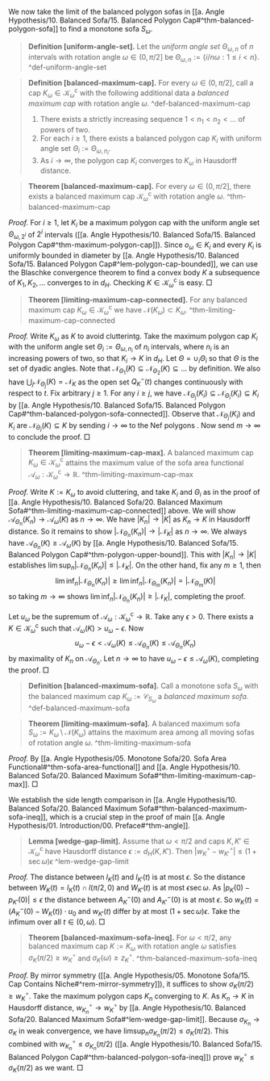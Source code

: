 We now take the limit of the balanced polygon sofas in [[a. Angle Hypothesis/10. Balanced Sofa/15. Balanced Polygon Cap#^thm-balanced-polygon-sofa]] to find a monotone sofa $S_\omega$.

> __Definition [uniform-angle-set].__ Let the _uniform angle set_ $\Theta_{\omega, n}$ of $n$ intervals with rotation angle $\omega \in (0, \pi/2]$ be $\Theta_{\omega, n} := \left\{ i / n\omega : 1 \leq i < n \right\}$. ^def-uniform-angle-set

> __Definition [balanced-maximum-cap].__ For every $\omega \in (0, \pi/2]$, call a cap $K_\omega \in \mathcal{K}_\omega^\mathrm{c}$ with the following additional data a _balanced maximum cap_ with rotation angle $\omega$. ^def-balanced-maximum-cap
> 
> 1. There exists a strictly increasing sequence $1 < n_1 < n_2 < \dots$ of powers of two.
> 2. For each $i \geq 1$, there exists a balanced polygon cap $K_i$ with uniform angle set $\Theta_i := \Theta_{\omega, n_i}$.
> 3. As $i \to \infty$, the polygon cap $K_i$ converges to $K_\omega$ in Hausdorff distance.

> __Theorem [balanced-maximum-cap].__ For every $\omega \in (0, \pi/2]$, there exists a balanced maximum cap $\mathcal{K}_\omega^\mathrm{c}$ with rotation angle $\omega$. ^thm-balanced-maximum-cap

_Proof._ For $i \geq 1$, let $K_i$ be a maximum polygon cap with the uniform angle set $\Theta_{\omega, 2^i}$ of $2^i$ intervals ([[a. Angle Hypothesis/10. Balanced Sofa/15. Balanced Polygon Cap#^thm-maximum-polygon-cap]]). Since $o_\omega \in K_i$ and every $K_i$ is uniformly bounded in diameter by [[a. Angle Hypothesis/10. Balanced Sofa/15. Balanced Polygon Cap#^lem-polygon-cap-bounded]], we can use the Blaschke convergence theorem to find a convex body $K$ a subsequence of $K_1, K_2, \dots$ converges to in $d_H$. Checking $K \in \mathcal{K}_\omega^\mathrm{c}$ is easy. □

> __Theorem [limiting-maximum-cap-connected].__ For any balanced maximum cap $K_\omega \in \mathcal{K}_\omega^\mathrm{c}$ we have $\mathcal{N}(K_\omega) \subset K_\omega$. ^thm-limiting-maximum-cap-connected

_Proof._ Write $K_\omega$ as $K$ to avoid clutterintg. Take the maximum polygon cap $K_i$ with the uniform angle set $\Theta_i := \Theta_{\omega, n_i}$ of $n_i$ intervals, where $n_i$ is an increasing powers of two, so that $K_i \to K$ in $d_H$. Let $\Theta = \cup_i \Theta_i$ so that $\Theta$ is the set of dyadic angles. Note that $\mathcal{N}_{\Theta_1}(K) \subseteq \mathcal{N}_{\Theta_2}(K) \subseteq \dots$ by definition. We also have $\bigcup_{j} \mathcal{N}_{\Theta_j}(K) = \mathcal{N}_K$ as the open set $Q_K^-(t)$ changes continuously with respect to $t$. Fix arbitrary $j \geq 1$. For any $i \geq j$, we have $\mathcal{N}_{\Theta_j}(K_i) \subseteq \mathcal{N}_{\Theta_i}(K_i) \subseteq K_i$ by [[a. Angle Hypothesis/10. Balanced Sofa/15. Balanced Polygon Cap#^thm-balanced-polygon-sofa-connected]]. Observe that $\mathcal{N}_{\Theta_j}(K_i)$ and $K_i$ are  $\mathcal{N}_{\Theta_j}(K) \subseteq K$ by sending $i \to \infty$ to the Nef polygons . Now send $m \to \infty$ to conclude the proof. □

> __Theorem [limiting-maximum-cap-max].__ A balanced maximum cap $K_\omega \in \mathcal{K}_\omega^\mathrm{c}$ attains the maximum value of the sofa area functional $\mathcal{A}_\omega : \mathcal{K}_\omega^\mathrm{c} \to \mathbb{R}$. ^thm-limiting-maximum-cap-max

_Proof._ Write $K := K_\omega$ to avoid cluttering, and take $K_i$ and $\Theta_i$ as in the proof of [[a. Angle Hypothesis/10. Balanced Sofa/20. Balanced Maximum Sofa#^thm-limiting-maximum-cap-connected]] above. We will show $\mathcal{A}_{\Theta_n}(K_n) \to \mathcal{A}_\omega(K)$ as $n \to \infty$. We have $|K_n| \to |K|$ as $K_n \to K$ in Hausdorff distance. So it remains to show $|\mathcal{N}_{\Theta_n}(K_n)| \to |\mathcal{N}_K|$ as $n \to \infty$. We always have $\mathcal{A}_{\Theta_n}(K) \geq \mathcal{A}_\omega(K)$ by [[a. Angle Hypothesis/10. Balanced Sofa/15. Balanced Polygon Cap#^thm-polygon-upper-bound]]. This with $|K_n| \to |K|$ establishes $\lim \sup_n{ |\mathcal{N}_{\Theta_n}(K_n)| } \leq |\mathcal{N}_K|$. On the other hand, fix any $m \geq 1$, then
$$
\lim \inf_{n} |\mathcal{N}_{\Theta_n}(K_n)| \geq \lim \inf_{n} |\mathcal{N}_{\Theta_m}(K_n)| =  |\mathcal{N}_{\Theta_m}(K)|
$$
so taking $m \to \infty$ shows $\lim \inf_{n} |\mathcal{N}_{\Theta_n}(K_n)| \geq |\mathcal{N}_K|$, completing the proof.

Let $u_\omega$ be the supremum of $\mathcal{A}_\omega : \mathcal{K}_\omega^\mathrm{c} \to \mathbb{R}$. Take any $\epsilon > 0$. There exists a $K \in \mathcal{K}_\omega^\mathrm{c}$ such that $\mathcal{A}_\omega(K) > u_\omega - \epsilon$. Now
$$
u_\omega - \epsilon < \mathcal{A}_\omega(K) \leq \mathcal{A}_{\Theta_n}(K) \leq \mathcal{A}_{\Theta_n}(K_n)
$$
by maximality of $K_n$ on $\mathcal{A}_{\Theta_n}$. Let $n \to \infty$ to have $u_\omega - \epsilon \leq \mathcal{A}_\omega(K)$, completing the proof. □

> __Definition [balanced-maximum-sofa].__ Call a monotone sofa $S_\omega$ with the balanced maximum cap $K_\omega := \mathcal{C}_{S_\omega}$ a _balanced maximum sofa_. ^def-balanced-maximum-sofa

> __Theorem [limiting-maximum-sofa].__ A balanced maximum sofa $S_\omega := K_\omega \setminus \mathcal{N}(K_\omega)$ attains the maximum area among all moving sofas of rotation angle $\omega$. ^thm-limiting-maximum-sofa

_Proof._ By [[a. Angle Hypothesis/05. Monotone Sofa/20. Sofa Area Functional#^thm-sofa-area-functional]] and [[a. Angle Hypothesis/10. Balanced Sofa/20. Balanced Maximum Sofa#^thm-limiting-maximum-cap-max]]. □

We establish the side length comparison in [[a. Angle Hypothesis/10. Balanced Sofa/20. Balanced Maximum Sofa#^thm-balanced-maximum-sofa-ineq]], which is a crucial step in the proof of main [[a. Angle Hypothesis/01. Introduction/00. Preface#^thm-angle]].

> __Lemma [wedge-gap-limit].__ Assume that $\omega < \pi/2$ and caps $K, K' \in \mathcal{K}_\omega^\mathrm{c}$ have Hausdorff distance $\epsilon := d_H(K, K')$. Then $|w_K^{\circ} - w_{K'}^{\circ}| \leq (1 + \sec \omega) \epsilon$ ^lem-wedge-gap-limit

_Proof._ The distance between $l_K(t)$ and $l_{K'}(t)$ is at most $\epsilon$. So the distance between $W_K(t) = l_K(t) \cap l(\pi/2, 0)$ and $W_{K'}(t)$ is at most $\epsilon \sec \omega$. As $|p_K(0) - p_{K'}(0)|\leq \epsilon$ the distance between $A_K^-(0)$ and $A_{K'}^-(0)$ is at most $\epsilon$. So $w_K(t) = (A_K^-(0) - W_K(t)) \cdot u_0$ and $w_{K'}(t)$ differ by at most $(1 + \sec \omega) \epsilon$. Take the infimum over all $t \in (0, \omega)$. □

> __Theorem [balanced-maximum-sofa-ineq].__ For $\omega < \pi/2$, any balanced maximum cap $K := K_\omega$ with rotation angle $\omega$ satisfies $\sigma_K(\pi/2) \geq w_K^\circ$ and $\sigma_K(\omega) \geq z_K^\circ$. ^thm-balanced-maximum-sofa-ineq

_Proof._ By mirror symmetry ([[a. Angle Hypothesis/05. Monotone Sofa/15. Cap Contains Niche#^rem-mirror-symmetry]]), it suffices to show $\sigma_K(\pi/2) \geq w_K^\circ$. Take the maximum polygon caps $K_n$ converging to $K$. As $K_n \to K$ in Hausdorff distance, $w_{K_n} ^{\circ} \to w_K^{\circ}$ by [[a. Angle Hypothesis/10. Balanced Sofa/20. Balanced Maximum Sofa#^lem-wedge-gap-limit]]. Because $\sigma_{K_n} \to \sigma_K$ in weak convergence, we have $\limsup_{ n } \sigma_{K_n}(\pi/2) \leq \sigma_K(\pi/2)$. This combined with $w_{K_n}^{\circ} \leq \sigma_{K_n}(\pi/2)$ ([[a. Angle Hypothesis/10. Balanced Sofa/15. Balanced Polygon Cap#^thm-balanced-polygon-sofa-ineq]]) prove $w_K^\circ \leq \sigma_K(\pi/2)$ as we want. □